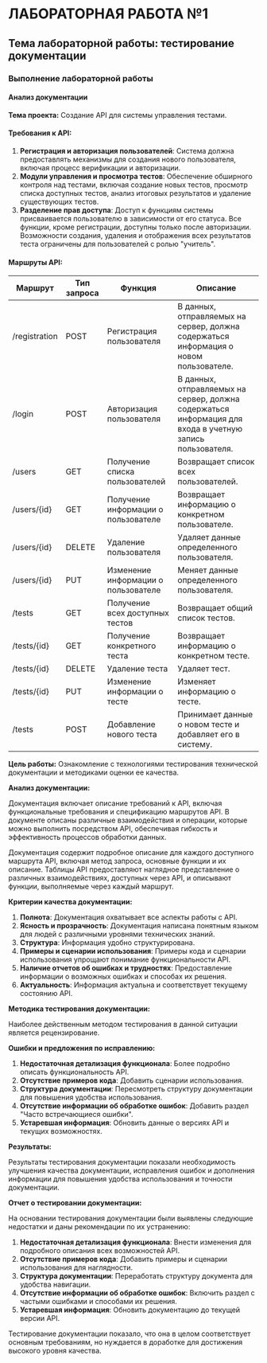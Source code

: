 # ЛАБОРАТОРНАЯ РАБОТА №1

## Тема лабораторной работы: тестирование документации

### Выполнение лабораторной работы

#### Анализ документации

**Тема проекта:** Создание API для системы управления тестами.

#### Требования к API:

1. **Регистрация и авторизация пользователей**: Система должна предоставлять механизмы для создания нового пользователя, включая процесс верификации и авторизации.
2. **Модули управления и просмотра тестов**: Обеспечение обширного контроля над тестами, включая создание новых тестов, просмотр списка доступных тестов, анализ итоговых результатов и удаление существующих тестов.
3. **Разделение прав доступа**: Доступ к функциям системы присваивается пользователю в зависимости от его статуса. Все функции, кроме регистрации, доступны только после авторизации. Возможности создания, удаления и отображения всех результатов теста ограничены для пользователей с ролью "учитель".

#### Маршруты API:

| Маршрут      | Тип запроса | Функция                              | Описание                                                                 |
|--------------|-------------|--------------------------------------|--------------------------------------------------------------------------|
| /registration | POST        | Регистрация пользователя             | В данных, отправляемых на сервер, должна содержаться информация о новом пользователе.                        |
| /login       | POST        | Авторизация пользователя             | В данных, отправляемых на сервер, должна содержаться информация для входа в учетную запись пользователя.      |
| /users       | GET         | Получение списка пользователей       | Возвращает список всех пользователей.                                    |
| /users/{id}  | GET         | Получение информации о пользователе  | Возвращает информацию о конкретном пользователе.                         |
| /users/{id}  | DELETE      | Удаление пользователя                | Удаляет данные определенного пользователя.                               |
| /users/{id}  | PUT         | Изменение информации о пользователе  | Меняет данные определенного пользователя.                                |
| /tests       | GET         | Получение всех доступных тестов      | Возвращает общий список тестов.                                          |
| /tests/{id}  | GET         | Получение конкретного теста          | Возвращает информацию о конкретном тесте.                                |
| /tests/{id}  | DELETE      | Удаление теста                       | Удаляет тест.                                                            |
| /tests/{id}  | PUT         | Изменение информации о тесте         | Изменяет информацию о тесте.                                             |
| /tests       | POST        | Добавление нового теста              | Принимает данные о новом тесте и добавляет его в систему.                |

**Цель работы:** Ознакомление с технологиями тестирования технической документации и методиками оценки ее качества.

**Анализ документации:**

Документация включает описание требований к API, включая функциональные требования и спецификацию маршрутов API. В документе описаны различные взаимодействия и операции, которые можно выполнить посредством API, обеспечивая гибкость и эффективность процессов обработки данных.

Документация содержит подробное описание для каждого доступного маршрута API, включая метод запроса, основные функции и их описание. Таблицы API предоставляют наглядное представление о различных взаимодействиях, доступных через API, и описывают функции, выполняемые через каждый маршрут.

**Критерии качества документации:**

1. **Полнота**: Документация охватывает все аспекты работы с API.
2. **Ясность и прозрачность**: Документация написана понятным языком для людей с различными уровнями технических знаний.
3. **Структура**: Информация удобно структурирована.
4. **Примеры и сценарии использования**: Примеры кода и сценарии использования упрощают понимание функциональности API.
5. **Наличие отчетов об ошибках и трудностях**: Предоставление информации о возможных ошибках и способах их решения.
6. **Актуальность**: Информация актуальна и соответствует текущему состоянию API.

**Методика тестирования документации:**

Наиболее действенным методом тестирования в данной ситуации является рецензирование.

**Ошибки и предложения по исправлению:**

1. **Недостаточная детализация функционала**: Более подробно описать функциональность API.
2. **Отсутствие примеров кода**: Добавить сценарии использования.
3. **Структура документации**: Пересмотреть структуру документации для повышения удобства использования.
4. **Отсутствие информации об обработке ошибок**: Добавить раздел "Часто встречающиеся ошибки".
5. **Устаревшая информация**: Обновить данные о версиях API и текущих возможностях.

**Результаты:**

Результаты тестирования документации показали необходимость улучшения качества документации, исправления ошибок и дополнения информации для повышения удобства использования и точности документации.

**Отчет о тестировании документации:**

На основании тестирования документации были выявлены следующие недостатки и даны рекомендации по их устранению:

1. **Недостаточная детализация функционала**: Внести изменения для подробного описания всех возможностей API.
2. **Отсутствие примеров кода**: Добавить примеры и сценарии использования для наглядности.
3. **Структура документации**: Переработать структуру документа для удобства навигации.
4. **Отсутствие информации об обработке ошибок**: Включить раздел с частыми ошибками и способами их решения.
5. **Устаревшая информация**: Обновить документацию до текущей версии API.

Тестирование документации показало, что она в целом соответствует основным требованиям, но нуждается в доработке для достижения высокого уровня качества.
